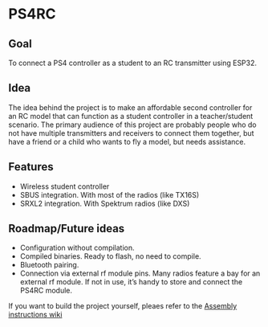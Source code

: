 # PS4RC

## Goal
To connect a PS4 controller as a student to an RC transmitter using ESP32.

## Idea
The idea behind the project is to make an affordable second controller for an RC model that can function as a student controller in a teacher/student scenario. The primary audience of this project are probably people who do not have multiple transmitters and receivers to connect them together, but have a friend or a child who wants to fly a model, but needs assistance.

## Features
- Wireless student controller
- SBUS integration. With most of the radios (like TX16S)
- SRXL2 integration. With Spektrum radios (like DXS)

## Roadmap/Future ideas
- Configuration without compilation.
- Compiled binaries. Ready to flash, no need to compile.
- Bluetooth pairing.
- Connection via external rf module pins. 
  Many radios feature a bay for an external rf module. If not in use, it’s handy to store and connect the PS4RC module.

If you want to build the project yourself, pleaes refer to the [Assembly instructions wiki](https://github.com/serg-bloim/ps4rc/wiki/Assembly-instructions)
